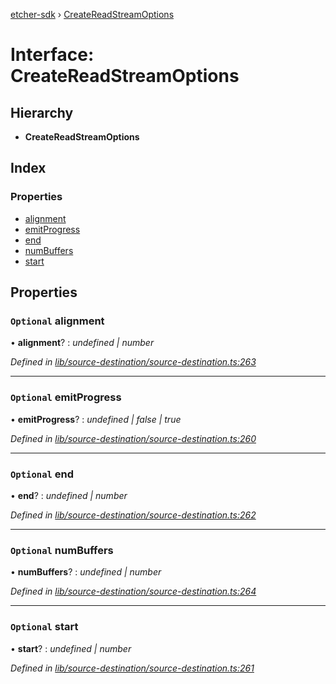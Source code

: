 [etcher-sdk](../README.md) › [CreateReadStreamOptions](createreadstreamoptions.md)

# Interface: CreateReadStreamOptions

## Hierarchy

* **CreateReadStreamOptions**

## Index

### Properties

* [alignment](createreadstreamoptions.md#optional-alignment)
* [emitProgress](createreadstreamoptions.md#optional-emitprogress)
* [end](createreadstreamoptions.md#optional-end)
* [numBuffers](createreadstreamoptions.md#optional-numbuffers)
* [start](createreadstreamoptions.md#optional-start)

## Properties

### `Optional` alignment

• **alignment**? : *undefined | number*

*Defined in [lib/source-destination/source-destination.ts:263](https://github.com/balena-io-modules/etcher-sdk/blob/7af4c93/lib/source-destination/source-destination.ts#L263)*

___

### `Optional` emitProgress

• **emitProgress**? : *undefined | false | true*

*Defined in [lib/source-destination/source-destination.ts:260](https://github.com/balena-io-modules/etcher-sdk/blob/7af4c93/lib/source-destination/source-destination.ts#L260)*

___

### `Optional` end

• **end**? : *undefined | number*

*Defined in [lib/source-destination/source-destination.ts:262](https://github.com/balena-io-modules/etcher-sdk/blob/7af4c93/lib/source-destination/source-destination.ts#L262)*

___

### `Optional` numBuffers

• **numBuffers**? : *undefined | number*

*Defined in [lib/source-destination/source-destination.ts:264](https://github.com/balena-io-modules/etcher-sdk/blob/7af4c93/lib/source-destination/source-destination.ts#L264)*

___

### `Optional` start

• **start**? : *undefined | number*

*Defined in [lib/source-destination/source-destination.ts:261](https://github.com/balena-io-modules/etcher-sdk/blob/7af4c93/lib/source-destination/source-destination.ts#L261)*
